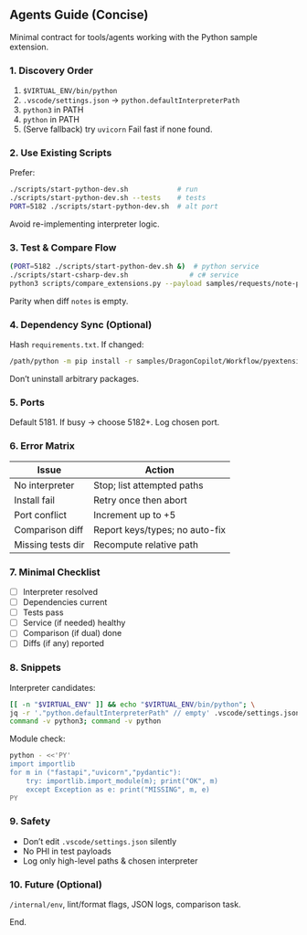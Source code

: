 ## Agents Guide (Concise)

Minimal contract for tools/agents working with the Python sample extension.

### 1. Discovery Order
1. `$VIRTUAL_ENV/bin/python`
2. `.vscode/settings.json` → `python.defaultInterpreterPath`
3. `python3` in PATH
4. `python` in PATH
5. (Serve fallback) try `uvicorn`
Fail fast if none found.

### 2. Use Existing Scripts
Prefer:
```bash
./scripts/start-python-dev.sh            # run
./scripts/start-python-dev.sh --tests    # tests
PORT=5182 ./scripts/start-python-dev.sh  # alt port
```
Avoid re-implementing interpreter logic.

### 3. Test & Compare Flow
```bash
(PORT=5182 ./scripts/start-python-dev.sh &)  # python service
./scripts/start-csharp-dev.sh               # c# service
python3 scripts/compare_extensions.py --payload samples/requests/note-payload.json
```
Parity when diff `notes` is empty.

### 4. Dependency Sync (Optional)
Hash `requirements.txt`. If changed:
```bash
/path/python -m pip install -r samples/DragonCopilot/Workflow/pyextension/requirements.txt --no-cache-dir
```
Don’t uninstall arbitrary packages.

### 5. Ports
Default 5181. If busy → choose 5182+. Log chosen port.

### 6. Error Matrix
| Issue | Action |
|-------|--------|
| No interpreter | Stop; list attempted paths |
| Install fail | Retry once then abort |
| Port conflict | Increment up to +5 |
| Comparison diff | Report keys/types; no auto-fix |
| Missing tests dir | Recompute relative path |

### 7. Minimal Checklist
- [ ] Interpreter resolved
- [ ] Dependencies current
- [ ] Tests pass
- [ ] Service (if needed) healthy
- [ ] Comparison (if dual) done
- [ ] Diffs (if any) reported

### 8. Snippets
Interpreter candidates:
```bash
[[ -n "$VIRTUAL_ENV" ]] && echo "$VIRTUAL_ENV/bin/python"; \
jq -r '."python.defaultInterpreterPath" // empty' .vscode/settings.json 2>/dev/null; \
command -v python3; command -v python
```
Module check:
```bash
python - <<'PY'
import importlib
for m in ("fastapi","uvicorn","pydantic"):
    try: importlib.import_module(m); print("OK", m)
    except Exception as e: print("MISSING", m, e)
PY
```

### 9. Safety
- Don’t edit `.vscode/settings.json` silently
- No PHI in test payloads
- Log only high-level paths & chosen interpreter

### 10. Future (Optional)
`/internal/env`, lint/format flags, JSON logs, comparison task.

End.
